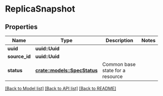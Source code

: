 # ReplicaSnapshot

## Properties

Name | Type | Description | Notes
------------ | ------------- | ------------- | -------------
**uuid** | **uuid::Uuid** |  | 
**source_id** | **uuid::Uuid** |  | 
**status** | [**crate::models::SpecStatus**](.md) | Common base state for a resource | 


[[Back to Model list]](../README.md#documentation-for-models) [[Back to API list]](../README.md#documentation-for-api-endpoints) [[Back to README]](../README.md)

